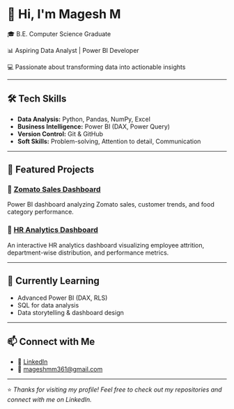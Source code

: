 # 👋 Hi, I'm Magesh M

🎓 B.E. Computer Science Graduate 

📊 Aspiring Data Analyst | Power BI Developer  

💻 Passionate about transforming data into actionable insights  

---

## 🛠️ Tech Skills

- **Data Analysis:** Python, Pandas, NumPy, Excel  
- **Business Intelligence:** Power BI (DAX, Power Query)  
- **Version Control:** Git & GitHub  
- **Soft Skills:** Problem-solving, Attention to detail, Communication  

---

## 📁 Featured Projects

### 🔹 [Zomato Sales Dashboard](https://github.com/mageshm361/zomato-dashboard)
Power BI dashboard analyzing Zomato sales, customer trends, and food category performance.

### 🔹 [HR Analytics Dashboard](https://github.com/mageshm361/hr-dashboard)
An interactive HR analytics dashboard visualizing employee attrition, department-wise distribution, and performance metrics.

---

## 📌 Currently Learning

- Advanced Power BI (DAX, RLS)  
- SQL for data analysis  
- Data storytelling & dashboard design  

---

## 📫 Connect with Me

- 💼 [LinkedIn](https://www.linkedin.com/in/magesh-m-430374343/)
- 📧 mageshmm361@gmail.com  

---

⭐ *Thanks for visiting my profile! Feel free to check out my repositories and connect with me on LinkedIn.*
